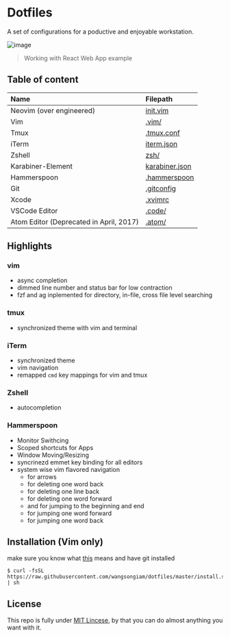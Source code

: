 # Dotfiles
A set of configurations for a poductive and enjoyable workstation.

![image](https://cdn.rawgit.com/wangsongiam/dotfiles/e1319f27/demo/2017-07-10.png)
> Working with React Web App example

## Table of content

|  Name| Filepath |
|:--|:--|
| Neovim (over engineered) | [init.vim](./nvim/init.vim) |
| Vim | [.vim/](./.vim/) |
| Tmux | [.tmux.conf](./.tmux.conf) |
| iTerm | [iterm.json](./iterm.json) |
| Zshell | [zsh/](./zshrc) |
| Karabiner-Element | [karabiner.json](./karabiner.json) |
| Hammerspoon | [.hammerspoon](./.hammerspoon/) |
| Git | [.gitconfig](./.gitconfig) |
| Xcode | [.xvimrc](.xvimrc) |
| VSCode Editor |[.code/](./.code)  |
| Atom Editor (Deprecated in April, 2017) | [.atom/](./.atom) |

## Highlights
### vim 
  * async completion
  * dimmed line number and status bar for low contraction
  * fzf and ag inplemented for directory, in-file, cross file level searching
### tmux 
  * synchronized theme with vim and terminal
### iTerm
  * synchronized theme
  * vim navigation
  * remapped `cmd` key mappings for vim and tmux
### Zshell
  * autocompletion
### Hammerspoon
  * Monitor Swithcing <cmd-esc>
  * Scoped shortcuts for Apps 
  * Window Moving/Resizing <alt-hjkl>
  * syncrinezd emmet key binding for all editors <c-g>
  * system wise vim flavored navigation 
    * <c-hjkl> for arrows
    * <c-w> for deleting one word back
    * <c-q> for deleting one line back
    * <c-d> for deleting one word forward
    * <c-a> and <c-e> for jumping to the beginning and end
    * <c-f> for jumping one word forward
    * <c-b> for jumping one word back


## Installation (Vim only)
make sure you know what [this](https://github.com/wangsongiam/dotfiles/blob/master/install.sh) means and have git installed

```
$ curl -fsSL https://raw.githubusercontent.com/wangsongiam/dotfiles/master/install.sh | sh
```

## License
This repo is fully under [MIT Lincese](LICENSE), by that you can do almost
anything you want with it.
